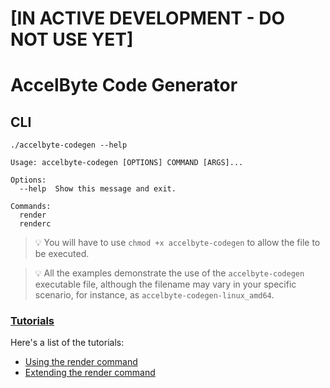 # [IN ACTIVE DEVELOPMENT - DO NOT USE YET]

# AccelByte Code Generator

## CLI

```shell
./accelbyte-codegen --help
```

```text
Usage: accelbyte-codegen [OPTIONS] COMMAND [ARGS]...

Options:
  --help  Show this message and exit.

Commands:
  render
  renderc
```

> :bulb: You will have to use `chmod +x accelbyte-codegen` to allow the file to be executed.

> :bulb: All the examples demonstrate the use of the `accelbyte-codegen` executable file, although the filename may vary
> in your specific scenario, for instance, as `accelbyte-codegen-linux_amd64`.

### [Tutorials](docs/tutorials)

Here's a list of the tutorials:

- [Using the render command](docs/01-render/tutorial.md)
- [Extending the render command](docs/02-extending-render/tutorial.md)

